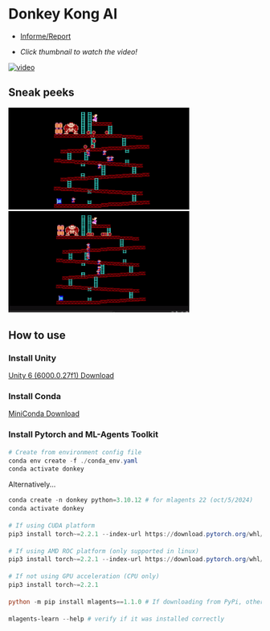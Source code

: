 # Donkey Kong AI

* [Informe/Report](https://github.com/maxogod/AI-Donkey-Kong/blob/main/informe.pdf)

* *Click thumbnail to watch the video!*

[<img width="360" alt="video" src="https://github.com/user-attachments/assets/0b9c67ed-763a-4b4c-ae43-a1f917045036" />](https://www.youtube.com/watch?v=5XQuDkWKL-M)

## Sneak peeks

<img width="360" src="./imgs/1.gif" alt="easy ladder" />

<img width="360" src="./imgs/2.gif" alt="hard ladder" />

## How to use

### Install Unity

[Unity 6 (6000.0.27f1) Download](https://unity.com/releases/editor/whats-new/6000.0.27#installs)

### Install Conda

[MiniConda Download](https://www.anaconda.com/download/)

### Install Pytorch and ML-Agents Toolkit

```powershell
# Create from environment config file
conda env create -f ./conda_env.yaml
conda activate donkey
```

Alternatively...

```powershell
conda create -n donkey python=3.10.12 # for mlagents 22 (oct/5/2024)
conda activate donkey

# If using CUDA platform
pip3 install torch~=2.2.1 --index-url https://download.pytorch.org/whl/cu121

# If using AMD ROC platform (only supported in linux)
pip3 install torch~=2.2.1 --index-url https://download.pytorch.org/whl/rocm6.2

# If not using GPU acceleration (CPU only)
pip3 install torch~=2.2.1

python -m pip install mlagents==1.1.0 # If downloading from PyPi, otherwise download it from the ML-Agents gh repo

mlagents-learn --help # verify if it was installed correctly
```
